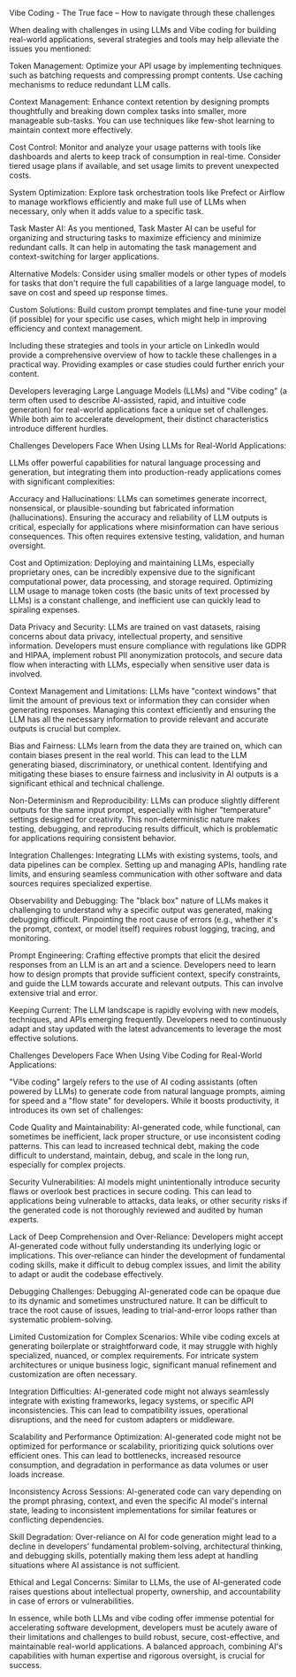 Vibe Coding - The True face – How to navigate through these challenges



When dealing with challenges in using LLMs and Vibe coding for building real-world applications, several strategies and tools may help alleviate the issues you mentioned:

Token Management: Optimize your API usage by implementing techniques such as batching requests and compressing prompt contents. Use caching mechanisms to reduce redundant LLM calls.

Context Management: Enhance context retention by designing prompts thoughtfully and breaking down complex tasks into smaller, more manageable sub-tasks. You can use techniques like few-shot learning to maintain context more effectively.

Cost Control: Monitor and analyze your usage patterns with tools like dashboards and alerts to keep track of consumption in real-time. Consider tiered usage plans if available, and set usage limits to prevent unexpected costs.

System Optimization: Explore task orchestration tools like Prefect or Airflow to manage workflows efficiently and make full use of LLMs when necessary, only when it adds value to a specific task.

Task Master AI: As you mentioned, Task Master AI can be useful for organizing and structuring tasks to maximize efficiency and minimize redundant calls. It can help in automating the task management and context-switching for larger applications.

Alternative Models: Consider using smaller models or other types of models for tasks that don't require the full capabilities of a large language model, to save on cost and speed up response times.

Custom Solutions: Build custom prompt templates and fine-tune your model (if possible) for your specific use cases, which might help in improving efficiency and context management.

Including these strategies and tools in your article on LinkedIn would provide a comprehensive overview of how to tackle these challenges in a practical way. Providing examples or case studies could further enrich your content.



Developers leveraging Large Language Models (LLMs) and "Vibe coding" (a term often used to describe AI-assisted, rapid, and intuitive code generation) for real-world applications face a unique set of challenges. While both aim to accelerate development, their distinct characteristics introduce different hurdles.

Challenges Developers Face When Using LLMs for Real-World Applications:

LLMs offer powerful capabilities for natural language processing and generation, but integrating them into production-ready applications comes with significant complexities:

Accuracy and Hallucinations: LLMs can sometimes generate incorrect, nonsensical, or plausible-sounding but fabricated information (hallucinations). Ensuring the accuracy and reliability of LLM outputs is critical, especially for applications where misinformation can have serious consequences. This often requires extensive testing, validation, and human oversight.

Cost and Optimization: Deploying and maintaining LLMs, especially proprietary ones, can be incredibly expensive due to the significant computational power, data processing, and storage required. Optimizing LLM usage to manage token costs (the basic units of text processed by LLMs) is a constant challenge, and inefficient use can quickly lead to spiraling expenses.

Data Privacy and Security: LLMs are trained on vast datasets, raising concerns about data privacy, intellectual property, and sensitive information. Developers must ensure compliance with regulations like GDPR and HIPAA, implement robust PII anonymization protocols, and secure data flow when interacting with LLMs, especially when sensitive user data is involved.

Context Management and Limitations: LLMs have "context windows" that limit the amount of previous text or information they can consider when generating responses. Managing this context efficiently and ensuring the LLM has all the necessary information to provide relevant and accurate outputs is crucial but complex.

Bias and Fairness: LLMs learn from the data they are trained on, which can contain biases present in the real world. This can lead to the LLM generating biased, discriminatory, or unethical content. Identifying and mitigating these biases to ensure fairness and inclusivity in AI outputs is a significant ethical and technical challenge.

Non-Determinism and Reproducibility: LLMs can produce slightly different outputs for the same input prompt, especially with higher "temperature" settings designed for creativity. This non-deterministic nature makes testing, debugging, and reproducing results difficult, which is problematic for applications requiring consistent behavior.

Integration Challenges: Integrating LLMs with existing systems, tools, and data pipelines can be complex. Setting up and managing APIs, handling rate limits, and ensuring seamless communication with other software and data sources requires specialized expertise.

Observability and Debugging: The "black box" nature of LLMs makes it challenging to understand why a specific output was generated, making debugging difficult. Pinpointing the root cause of errors (e.g., whether it's the prompt, context, or model itself) requires robust logging, tracing, and monitoring.

Prompt Engineering: Crafting effective prompts that elicit the desired responses from an LLM is an art and a science. Developers need to learn how to design prompts that provide sufficient context, specify constraints, and guide the LLM towards accurate and relevant outputs. This can involve extensive trial and error.

Keeping Current: The LLM landscape is rapidly evolving with new models, techniques, and APIs emerging frequently. Developers need to continuously adapt and stay updated with the latest advancements to leverage the most effective solutions.

Challenges Developers Face When Using Vibe Coding for Real-World Applications:

"Vibe coding" largely refers to the use of AI coding assistants (often powered by LLMs) to generate code from natural language prompts, aiming for speed and a "flow state" for developers. While it boosts productivity, it introduces its own set of challenges:

Code Quality and Maintainability: AI-generated code, while functional, can sometimes be inefficient, lack proper structure, or use inconsistent coding patterns. This can lead to increased technical debt, making the code difficult to understand, maintain, debug, and scale in the long run, especially for complex projects.

Security Vulnerabilities: AI models might unintentionally introduce security flaws or overlook best practices in secure coding. This can lead to applications being vulnerable to attacks, data leaks, or other security risks if the generated code is not thoroughly reviewed and audited by human experts.

Lack of Deep Comprehension and Over-Reliance: Developers might accept AI-generated code without fully understanding its underlying logic or implications. This over-reliance can hinder the development of fundamental coding skills, make it difficult to debug complex issues, and limit the ability to adapt or audit the codebase effectively.

Debugging Challenges: Debugging AI-generated code can be opaque due to its dynamic and sometimes unstructured nature. It can be difficult to trace the root cause of issues, leading to trial-and-error loops rather than systematic problem-solving.

Limited Customization for Complex Scenarios: While vibe coding excels at generating boilerplate or straightforward code, it may struggle with highly specialized, nuanced, or complex requirements. For intricate system architectures or unique business logic, significant manual refinement and customization are often necessary.

Integration Difficulties: AI-generated code might not always seamlessly integrate with existing frameworks, legacy systems, or specific API inconsistencies. This can lead to compatibility issues, operational disruptions, and the need for custom adapters or middleware.

Scalability and Performance Optimization: AI-generated code might not be optimized for performance or scalability, prioritizing quick solutions over efficient ones. This can lead to bottlenecks, increased resource consumption, and degradation in performance as data volumes or user loads increase.

Inconsistency Across Sessions: AI-generated code can vary depending on the prompt phrasing, context, and even the specific AI model's internal state, leading to inconsistent implementations for similar features or conflicting dependencies.

Skill Degradation: Over-reliance on AI for code generation might lead to a decline in developers' fundamental problem-solving, architectural thinking, and debugging skills, potentially making them less adept at handling situations where AI assistance is not sufficient.

Ethical and Legal Concerns: Similar to LLMs, the use of AI-generated code raises questions about intellectual property, ownership, and accountability in case of errors or vulnerabilities.

In essence, while both LLMs and vibe coding offer immense potential for accelerating software development, developers must be acutely aware of their limitations and challenges to build robust, secure, cost-effective, and maintainable real-world applications. A balanced approach, combining AI's capabilities with human expertise and rigorous oversight, is crucial for success.